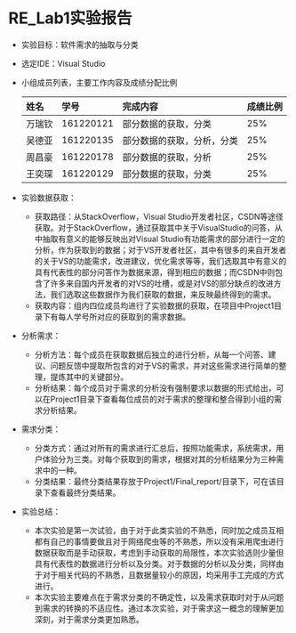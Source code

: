# RE_Lab1实验报告

- 实验目标：软件需求的抽取与分类

  

- 选定IDE：Visual Studio

  

- 小组成员列表，主要工作内容及成绩分配比例

  | 姓名   | 学号      | 完成内容                   | 成绩比例 |
  | :----- | :-------- | :------------------------- | :------- |
  | 万瑞钦 | 161220121 | 部分数据的获取，分类       | 25%      |
  | 吴德亚 | 161220135 | 部分数据的获取，分析，分类 | 25%      |
  | 周昌豪 | 161220178 | 部分数据的获取，分析       | 25%      |
  | 王奕琛 | 161220129 | 部分数据的获取，分类       | 25%      |

  

- 实验数据获取：

  - 获取路径：从StackOverflow，Visual Studio开发者社区，CSDN等途径获取。对于StackOverflow，通过获取其中关于VisualStudio的问答，从中抽取有意义的能够反映出对Visual Studio有功能需求的部分进行一定的分析，作为获取到的数据；对于VS开发者社区，其中有很多的来自开发者的关于VS的功能需求，改进建议，优化需求等等，我们选取其中有意义的具有代表性的部分问答作为数据来源，得到相应的数据；而CSDN中则包含了许多来自国内开发者的对VS的吐槽，或是对VS的部分缺点的改进方法，我们选取这些数据作为我们获取的数据，来反映最终得到的需求。
  - 获取内容：组内四位成员均进行了实验数据的获取，在项目中Project1目录下有每人学号所对应的获取到的需求数据。

- 分析需求：

  - 分析方法：每个成员在获取数据后独立的进行分析，从每一个问答、建议、问题反馈中提取所包含的对于VS的需求，并对这些需求进行简单的整理，提炼其中的关键部分。
  - 分析结果：每个成员对于需求的分析没有强制要求以数据的形式给出，可以在Project1目录下查看每位成员的对于需求的整理和整合得到小组的需求分析结果。

- 需求分类：

  - 分类方式：通过对所有的需求进行汇总后，按照功能需求，系统需求，用户体验分为三类。对每个获取到的需求，根据对其的分析结果分为三种需求中的一种。
  - 分类结果：最终分类结果存放于Project1/Final_report/目录下，可在该目录下查看最终分类结果。

- 实验总结：

  - 本次实验是第一次试验，由于对于此类实验的不熟悉，同时加之成员互相都有自己的事情要做且对于网络爬虫等的不熟悉，所以没有采用爬虫进行数据获取而是手动获取，考虑到手动获取的局限性，本次实验选则少量但具有代表性的数据进行分析以及分类。对于数据的分析以及分类，同样由于对于相关代码的不熟悉，且数据量较小的原因，均采用手工完成的方式进行。
  - 本次实验主要难点在于需求分类的不确定性，以及需求获取时对于从问题到需求的转换的不适应性。通过本次实验，对于需求这一概念的理解更加深刻，对于需求分类更加熟悉。
